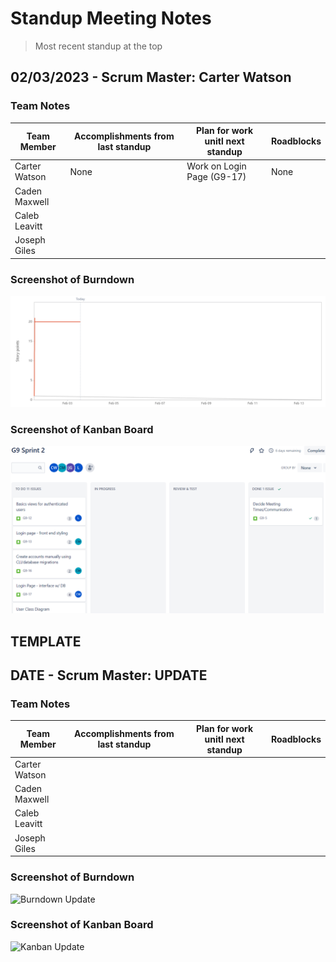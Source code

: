 # Standup Meeting Notes
> Most recent standup at the top 

## 02/03/2023 - Scrum Master: Carter Watson
### Team Notes
| Team Member   | Accomplishments from last standup | Plan for work unitl next standup | Roadblocks |
| ------------- | --- | --- | --- |
| Carter Watson | None | Work on Login Page (G9-17) | None |
| Caden Maxwell |  |  |  |
| Caleb Leavitt |  |  |  |
| Joseph Giles  |  |  |  |
### Screenshot of Burndown
![Burndown Update](referencePhotos/burndownUpdates/02-03-23.png)
### Screenshot of Kanban Board
![Kanban Update](referencePhotos/kanbanUpdates/02-03-23.png)

## TEMPLATE
## DATE - Scrum Master: UPDATE
### Team Notes
| Team Member   | Accomplishments from last standup | Plan for work unitl next standup | Roadblocks |
| ------------- | --- | --- | --- |
| Carter Watson |  |  |  |
| Caden Maxwell |  |  |  |
| Caleb Leavitt |  |  |  |
| Joseph Giles  |  |  |  |
### Screenshot of Burndown
![Burndown Update](referencePhotos/burndownUpdates/DATE.png)
### Screenshot of Kanban Board
![Kanban Update](referencePhotos/kanbanUpdates/DATE.png)
